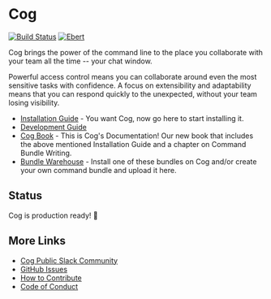 # Cog

[![Build Status](https://travis-ci.org/operable/cog.svg?branch=master)](https://travis-ci.org/operable/cog)
[![Ebert](https://ebertapp.io/github/operable/cog.svg)](https://ebertapp.io/github/operable/cog)

Cog brings the power of the command line to the place you collaborate with your team all the time -- your chat window.

Powerful access control means you can collaborate around even the most sensitive tasks with confidence. A focus on extensibility and adaptability means that you can respond quickly to the unexpected, without your team losing visibility.

* [Installation Guide](http://cog-book.operable.io/#_installation_guide) - You want Cog, now go here to start installing it.
* [Development Guide](https://github.com/operable/cog/blob/master/DEVELOP.md)
* [Cog Book](http://cog-book.operable.io) - This is Cog's Documentation! Our new book that includes the above mentioned Installation Guide and a chapter on Command Bundle Writing.
* [Bundle Warehouse](https://bundles.operable.io/) - Install one of these bundles on Cog and/or create your own command bundle and upload it here.

## Status

Cog is production ready! :tada:

## More Links

* [Cog Public Slack Community](https://join.slack.com/t/cogbot/shared_invite/enQtMzEzNTE0NzgyMDIzLTBjNjliMGE2YmVjNGRmYmRkOGNkODc2MDMwMzhhMjVjNjEwYzY4Njc5OWE3YjViYjFkMzI2MjliZTNkYzZkNTc)
* [GitHub Issues](https://github.com/operable/cog/issues)
* [How to Contribute](https://github.com/operable/cog/blob/master/CONTRIBUTING.md)
* [Code of Conduct](https://github.com/operable/cog/blob/master/CODE_OF_CONDUCT.md)
